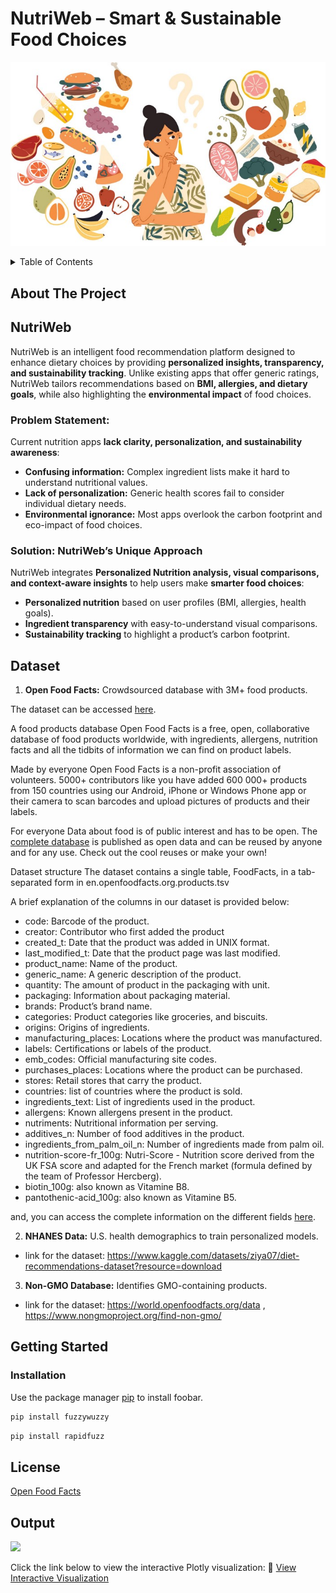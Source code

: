 # NutriWeb – Smart & Sustainable Food Choices

![Alt Text](https://github.com/Thanvitha/NutriWeb_project/blob/main/nutrition.jpeg)

<!-- TABLE OF CONTENTS -->
<details>
  <summary>Table of Contents</summary>
  <ol>
    <li>
      <a href="#about-the-project">About The Project</a>
      <ul>
        <li><a href="#built-with">Built With</a></li>
      </ul>
    </li>
    <li>
      <a href="#getting-started">Getting Started</a>
      <ul>
        <li><a href="#prerequisites">Prerequisites</a></li>
        <li><a href="#installation">Installation</a></li>
      </ul>
    </li>
    <li><a href="#usage">Usage</a></li>
    <li><a href="#roadmap">Roadmap</a></li>
    <li><a href="#license">License</a></li>
    <li><a href="#output">Output</a></li>
  </ol>
</details>

<!-- ABOUT THE PROJECT -->
## About The Project

## NutriWeb

NutriWeb is an intelligent food recommendation platform designed to enhance dietary choices by providing **personalized insights, transparency, and sustainability tracking**. Unlike existing apps that offer generic ratings, NutriWeb tailors recommendations based on **BMI, allergies, and dietary goals**, while also highlighting the **environmental impact** of food choices.

### **Problem Statement:**
Current nutrition apps **lack clarity, personalization, and sustainability awareness**:
- **Confusing information:** Complex ingredient lists make it hard to understand nutritional values.
- **Lack of personalization:** Generic health scores fail to consider individual dietary needs.
- **Environmental ignorance:** Most apps overlook the carbon footprint and eco-impact of food choices.

### **Solution: NutriWeb’s Unique Approach**
NutriWeb integrates **Personalized Nutrition analysis, visual comparisons, and context-aware insights** to help users make **smarter food choices**:
- **Personalized nutrition** based on user profiles (BMI, allergies, health goals).
- **Ingredient transparency** with easy-to-understand visual comparisons.
- **Sustainability tracking** to highlight a product’s carbon footprint.

## Dataset
1) **Open Food Facts:** Crowdsourced database with 3M+ food products.

The dataset can be accessed [here](https://drive.google.com/file/d/1SrVPakdOvOkUEsJekmsl9786MrxWXH0g/view?usp=sharing).

A food products database
Open Food Facts is a free, open, collaborative database of food products worldwide, with ingredients, allergens, nutrition facts and all the tidbits of information we can find on product labels.

Made by everyone
Open Food Facts is a non-profit association of volunteers.
5000+ contributors like you have added 600 000+ products from 150 countries using our Android, iPhone or Windows Phone app or their camera to scan barcodes and upload pictures of products and their labels.

For everyone
Data about food is of public interest and has to be open. The [complete database](https://world.openfoodfacts.org/data) is published as open data and can be reused by anyone and for any use. Check out the cool reuses or make your own!

Dataset structure
The dataset contains a single table, FoodFacts, in a tab-separated form in en.openfoodfacts.org.products.tsv 

A brief explanation of the columns in our dataset is provided below:

- code: Barcode of the product.
- creator: Contributor who first added the product
- created_t: Date that the product was added in UNIX format.
- last_modified_t: Date that the product page was last modified.
- product_name: Name of the product.
- generic_name: A generic description of the product.
- quantity: The amount of product in the packaging with unit.
- packaging: Information about packaging material.
- brands: Product’s brand name.
- categories: Product categories like groceries, and biscuits.
- origins: Origins of ingredients.
- manufacturing_places: Locations where the product was manufactured.
- labels: Certifications or labels of the product.
- emb_codes: Official manufacturing site codes.
- purchases_places: Locations where the product can be purchased.
- stores: Retail stores that carry the product.
- countries: list of countries where the product is sold.
- ingredients_text: List of ingredients used in the product.
- allergens: Known allergens present in the product.
- nutriments: Nutritional information per serving.
- additives_n: Number of food additives in the product.
- ingredients_from_palm_oil_n: Number of ingredients made from palm oil.
- nutrition-score-fr_100g: Nutri-Score - Nutrition score derived from the UK FSA score and adapted for the French market (formula defined by the team of Professor Hercberg).
- biotin_100g: also known as Vitamine B8.
- pantothenic-acid_100g: also known as Vitamine B5.

and, you can access the complete information on the different fields [here](https://static.openfoodfacts.org/data/data-fields.txt).

2) **NHANES Data:** U.S. health demographics to train personalized models.
- link for the dataset: https://www.kaggle.com/datasets/ziya07/diet-recommendations-dataset?resource=download

3) **Non-GMO Database:** Identifies GMO-containing products.
- link for the dataset: https://world.openfoodfacts.org/data , https://www.nongmoproject.org/find-non-gmo/


<!-- GETTING STARTED -->
## Getting Started

### Installation

Use the package manager [pip](https://pip.pypa.io/en/stable/) to install foobar.

```bash
pip install fuzzywuzzy
```
```bash
pip install rapidfuzz
```

## License

[Open Food Facts](https://world.openfoodfacts.org/data)

<!-- Output -->
## Output 

<IMAGE src="images/nutrition_grades_distribution.png" width="600" />

Click the link below to view the interactive Plotly visualization:
🔗 [View Interactive Visualization](https://pavansatya.github.io/NutriWeb/nutrition_grades_distribution.html)

